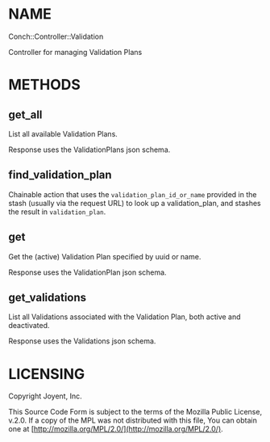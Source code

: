 # NAME

Conch::Controller::Validation

Controller for managing Validation Plans

# METHODS

## get\_all

List all available Validation Plans.

Response uses the ValidationPlans json schema.

## find\_validation\_plan

Chainable action that uses the `validation_plan_id_or_name` provided in the stash
(usually via the request URL) to look up a validation\_plan, and stashes the result in
`validation_plan`.

## get

Get the (active) Validation Plan specified by uuid or name.

Response uses the ValidationPlan json schema.

## get\_validations

List all Validations associated with the Validation Plan, both active and deactivated.

Response uses the Validations json schema.

# LICENSING

Copyright Joyent, Inc.

This Source Code Form is subject to the terms of the Mozilla Public License,
v.2.0. If a copy of the MPL was not distributed with this file, You can obtain
one at [http://mozilla.org/MPL/2.0/](http://mozilla.org/MPL/2.0/).
